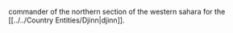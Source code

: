 commander of the northern section of the western sahara for the [[../../Country Entities/Djinn|djinn]].